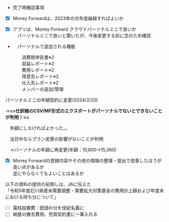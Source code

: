 - 完了時確認事項

- [x] Money Forwardは、2023年の次年度繰越すればよいか
- [x] アプリは、Money Forward クラウドパーソナルミニで良いか  
    　パーソナルミニで良いと聞いたが、今後変更する前に念のため確認  
    

- 　パーソナルで追加される機能
    
    　　消費税申告書※2  
    　　収益レポート※2  
    　　費用レポート※2  
    　　得意先レポート※2  
    　　仕入先レポート※2  
    　　メンバーの追加/管理  
    

パーソナルミニの年額契約に変更(2024/2/20)

→**==仕訳帳のCSV/MF形式のエクスポートがパーソナルでないとできないことが判明！==**

　年額にしなければよかった。。

　当日中ならプラン変更の影響がないことが判明

　→パーソナルの年額に再変更(年額：10,800→15,360)

  

  

- [x] Money Forwardの登録内容やその他の情報の整理・提出で改善したほうが良い点があるか  
    逆にやらなくてもよいことはあるか  
    

  

  

  

以下の資料の提供の前倒しは、JAに伝えた  
「令和5年度石川県産米需要調整・需要拡大対策基金の費用計上額および年度末における持ち分について」  

  

- [ ] 電柱設置費：田畑の分を佳紀名義に
- [ ] 納屋の撤去費用、売買契約書に一筆入れる